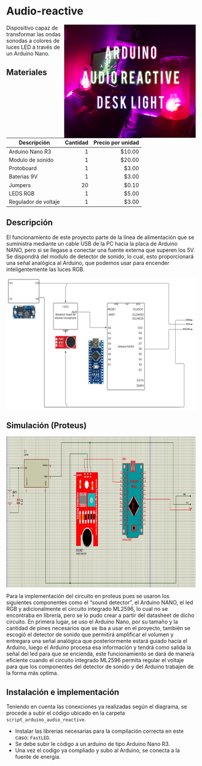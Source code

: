# Audio-reactive

<a href="url"><img src="assets/logo.jpg" align="right" alt="logo" height="300" width="350" ></a>

Dispositivo capaz de transformar las ondas sonodas a colores de luces LED a través de un Arduino Nano.

## Materiales
| Descripción | Cantidad | Precio por unidad |
| --- | ---: | ---: |
| Arduino Nano R3 | 1 | $10.00 |
| Modulo de sonido  | 1 | $20.00 |
| Protoboard | 1 | $3.00 |
| Baterias 9V | 1 | $3.00 |
| Jumpers | 20 | $0.10 |
| LEDS RGB | 1 | $5.00 |
| Regulador de voltaje | 1 | $3.00 |

## Descripción
El funcionamiento de este proyecto parte de la línea de alimentación que se suministra mediante un cable USB de la PC hacia la placa de Arduino NANO, pero si se llegase a conectar una fuente externa que superen los 5V.
Se dispondrá del modulo de detector de sonido, lo cual, esto proporcionará una señal analógica al Arduino, que podemos usar para encender inteligentemente las luces RGB. 

<a href="url"><img src="assets/diagrama.png" align="center" alt="diagrama" height="350" width="600" ></a>

## Simulación (Proteus)
<a href="url"><img src="assets/digrama-proteus.jpeg" align="center" alt="logo" height="400" width="800" ></a>

Para la implementación del circuito en proteus pues se usaron los siguientes componentes como el “sound detector”, el Arduino NANO, el led RGB y adicionalmente el circuito integrado ML2596, lo cual no se encontraba en librería, pero se lo pudo crear a partir del datasheet de dicho circuito. En primera lugar, se uso el Arduino Nano, por su tamaño y la cantidad de pines necesarios que se iba a usar en el proyecto, también se escogió el detector de sonido que permitirá amplificar el volumen y entregara una señal analógica que posteriormente estará guiado hacia el Arduino, luego el Arduino procesa esa información y tendrá como salida la señal del led para que se encienda, este funcionamiento se dará de manera eficiente cuando el circuito integrado ML2596 permita regular el voltaje para que los componentes del detector de sonido y del Arduino trabajen de la forma más optima.

## Instalación e implementación
Teniendo en cuenta las conexciones ya realizadas según el diagrama, se procede a subir el código ubicado en la carpeta `script_arduino_audio_reactive`.
- Instalar las librerias necesarias para la compilación correcta en este caso: `FastLED`.
- Se debe subir le código a un arduino de tipo Arduino Nano R3.
- Una vez el codigo ya compliado y subo al Arduino, se conecta a la fuente de energia.



